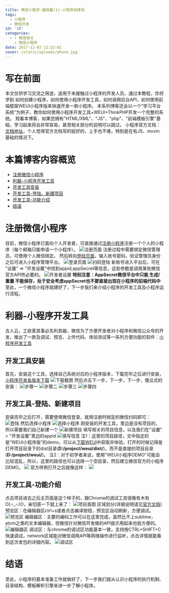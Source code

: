 ```yaml
---
title: 微信小程序-基础篇(1)-小程序初体验
tags:
  - 小程序
  - 微信开发
id: '10'
categories:
  - - 微信相关
    - 微信小程序
date: 2017-12-02 12:23:01
cover: /static/uploads/phone.jpg
---
```




# 写在前面

本文仅供学习交流之用途，适用于未接触过小程序的开发人员，通过本教程，你将学到 如何创建小程序，如何使用小程序开发工具，如何调用后台API，如何使用前端框架WEUI小程序版来快速开发一款小程序。 本系列博客还会以一个“学习平台系统”为例子，教你如何使用小程序开发工具+WEUI+ThinkPHP开发一个完整的系统。 观看本博客，如果您拥有"HTML/XML"、"JS"、"php"、"前端模板引擎"基础，学习起来将会非常容易，甚至相关部分的说明可以跳过。 小程序官方文档：[文档地址](https://mp.weixin.qq.com/debug/wxadoc/dev/index.html?t=2017118 "文档地址")，个人觉得官方文档写的挺好的，上手也不难，特别是在有JS、mvvm基础的情况下。

# 本篇博客内容概览

*   [注册微信小程序](#注册微信小程序)
*   [利器-小程序开发工具](#利器-小程序开发工具)
*   [开发工具安装](#开发工具安装)
*   [开发工具-登陆、新建项目](#开发工具-登陆、新建项目)
*   [开发工具-功能介绍](#开发工具-功能介绍)
*   [结语](#结语)

# 注册微信小程序

目前，微信小程序已面向个人开发者，可直接通过[注册小程序](https://mp.weixin.qq.com/wxopen/waregister?action=step1 "注册小程序")注册一个个人的小程序（每个邮箱只能申请一个小程序）。 ![注册页面](/static/uploads/2017/12/注册页面.jpg) 注册过程中需要绑定微信管理员，可使用个人微信绑定。 然后转向[登陆页面](https://mp.weixin.qq.com/)，输入账号密码，验证管理员身份之后可进入小程序管理平台。 ![登录页面](/static/uploads/2017/12/登陆页面.jpg) ![扫码登陆](/static/uploads/2017/12/扫码登陆.png) 新账号进入平台后，可在 "设置" => "开发设置"中找到appid,appSecret等信息，这些参数是调用某些微信官方API所必要的。 ![开发者设置](/static/uploads/2017/12/开发设置.png) **特别注意：AppSecret微信平台中只能 生成/重置 不能保存，处于安全考虑appSecret也不要直接出现在小程序的前端代码中** 至此，一个微信小程序就建好了，下一步我们来介绍小程序的开发工具及小程序运行流程。

# 利器-小程序开发工具

古人云，工欲善其事必先利其器，微信为了方便开发者对小程序和微信公众号的开发，推出了一款及调试、预览、上传代码、体验测试等一系列方便功能的软件：[小程序开发工具](https://mp.weixin.qq.com/debug/wxadoc/dev/devtools/download.html?t=2017119 "小程序开发工具")

## 开发工具安装

首先，安装这个工具，选择自己系统对应的小程序版本，下载完毕之后进行安装，[小程序开发各版本下载](https://mp.weixin.qq.com/debug/wxadoc/dev/devtools/download.html?t=2017119 "小程序开发工具") ![下载截图](/static/uploads/2017/12/小程序开发工具-下载.png) 然后点击下一步，下一步，下一步，傻瓜式的安装： ![步骤一](/static/uploads/2017/12/安装过程-1.png) ![步骤二](/static/uploads/2017/12/安装过程-2.png) ![步骤三](/static/uploads/2017/12/安装过程-3.png) ![步骤四](/static/uploads/2017/12/安装过程-4.png)

## 开发工具-登陆、新建项目

安装完毕之后打开，需要使用微信登录，就用注册时绑定的微信扫码即可： ![登陆](/static/uploads/2017/12/工具-登陆页.png) 然后选择小程序 ![选择小程序](/static/uploads/2017/12/工具-选择小程序.png) 刚安装的开发工具，里边是没有项目的，所以需要我们自己新建一个 ![新建项目](/static/uploads/2017/12/工具-新建小程序.png) 填写相关的项目信息，以及我们在"设置" > "开发设置"里边的appid ![填写信息](/static/uploads/2017/12/工具-配置小程序路径.png) 注1：这里的项目路径，文中指定的是“WEUI小程序版”的demo，可以从[下载WEUI](https://github.com/weui/weui-wxss/)中获取并体验，打开的时候记得是打开项目目录下的dist目录(**D:/project/weui/dist/**)，而不是直接的项目目录(**D:/project/weui/**)。 注2：对于初学者来说，使用"WEUI小程序DEMO"可能会比较混乱，所以，这里的路径也可以选择一个空目录，然后建立微信官方的小程序DEMO。 ![](/static/uploads/2017/12/工具-新建普通快速小程序.png) 官方样例打开之后就像这样： ![](/static/uploads/2017/12/小程序开发工具-首图-2.png)

## 开发工具-功能介绍

点击项目进去之后主页面是这个样子的，跟Chrome的调试工具很像有木有O(∩\_∩)O，亲切感一下就上来了： ![项目首图](/static/uploads/2017/12/小程序开发工具-首图.png) 区域划分(详细说明请见[官方文档](https://mp.weixin.qq.com/debug/wxadoc/dev/devtools/devtools.html "官方文档")) 预览区：在编辑器区ctrl+s或者点击编译按钮，预览区自动刷新，方便调试。 ![预览区](/static/uploads/2017/12/小程序开发工具-ctrlshiftc.png) 编辑器区：主要的编码工作可以在这里完成，虽然比不上sublime，atom之类的文本编辑器，但微信针对微信开发做的API提示用起来也挺方便的。 ![编辑器区](/static/uploads/2017/12/小程序开发工具-编辑器区.png) 调试区：与chrome的调试区功能基本一致，支持按CTRL+SHIFT+C快速调试，network区域能对微信调用API等网络操作进行监听，点击详情就能看到这次发包的详细内容。 ![调试区](/static/uploads/2017/12/小程序开发工具-network-http报文.png)

# 结语

至此，小程序的基本准备工作就做好了，下一步我们就从认识小程序的执行机制、目录结构、模板解析引擎来进一步了解小程序。